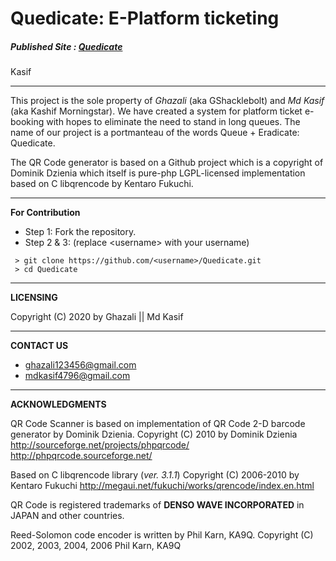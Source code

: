 # Quedicate: E-Platform ticketing
##### Published Site : [Quedicate](https://ghazali.ml/projects/quedicate/)

Kasif

***

This project is the sole property of *Ghazali* (aka GShacklebolt) and *Md Kasif* (aka Kashif Morningstar). 
We have created a system for platform ticket e-booking with hopes to eliminate the need to stand in long queues. 
The name of our project is a portmanteau of the words Queue + Eradicate: Quedicate.  

The QR Code generator is based on a Github project which is a copyright of Dominik Dzienia which itself is pure-php
LGPL-licensed implementation based on C libqrencode by Kentaro Fukuchi. 

***

**For Contribution**
 * Step 1: Fork the repository.
 * Step 2 & 3: (replace \<username\> with your username)
```
 > git clone https://github.com/<username>/Quedicate.git
 > cd Quedicate
```
 
***

**LICENSING**

Copyright (C) 2020 by Ghazali || Md Kasif 

***

**CONTACT US**

* <ghazali123456@gmail.com>
* <mdkasif4796@gmail.com>
 
***

**ACKNOWLEDGMENTS**

QR Code Scanner is based on implementation of QR Code 2-D barcode generator by Dominik Dzienia.
Copyright (C) 2010 by Dominik Dzienia  
<http://sourceforge.net/projects/phpqrcode/>  
<http://phpqrcode.sourceforge.net/>

Based on C libqrencode library (*ver. 3.1.1*) 
Copyright (C) 2006-2010 by Kentaro Fukuchi
<http://megaui.net/fukuchi/works/qrencode/index.en.html>

QR Code is registered trademarks of <b>DENSO WAVE INCORPORATED</b> in JAPAN and other
countries.

Reed-Solomon code encoder is written by Phil Karn, KA9Q.
Copyright (C) 2002, 2003, 2004, 2006 Phil Karn, KA9Q
 
